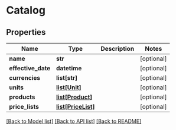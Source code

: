 # Catalog

## Properties
Name | Type | Description | Notes
------------ | ------------- | ------------- | -------------
**name** | **str** |  | [optional] 
**effective_date** | **datetime** |  | [optional] 
**currencies** | **list[str]** |  | [optional] 
**units** | [**list[Unit]**](Unit.md) |  | [optional] 
**products** | [**list[Product]**](Product.md) |  | [optional] 
**price_lists** | [**list[PriceList]**](PriceList.md) |  | [optional] 

[[Back to Model list]](../README.md#documentation-for-models) [[Back to API list]](../README.md#documentation-for-api-endpoints) [[Back to README]](../README.md)


